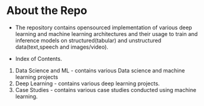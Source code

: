 # About the Repo
* The repository contains opensourced implementation of various deep learning and machine learning architectures and their usage to train and inference models on structured(tabular) and unstructured data(text,speech and images/video).

* Index of Contents.
01. Data Science and ML - contains various Data science and machine learning projects
02. Deep Learning - contains various deep learning projects.
03. Case Studies - contains various case studies conducted using machine learning.



